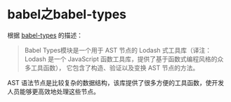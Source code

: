 # babel之babel-types

根据 [babel-types](https://github.com/jamiebuilds/babel-handbook/blob/master/translations/zh-Hans/plugin-handbook.md#babel-types) 的描述：

> Babel Types模块是一个用于 AST 节点的 Lodash 式工具库（译注：Lodash 是一个 JavaScript 函数工具库，提供了基于函数式编程风格的众多工具函数）， 它包含了构造、验证以及变换 AST 节点的方法。

AST 语法节点是比较复杂的数据结构，该库提供了很多方便的工具函数，使开发人员能够更高效地处理这些节点。

